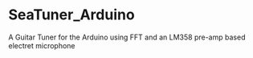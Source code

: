 # SeaTuner_Arduino
A Guitar Tuner for the Arduino using FFT and an LM358 pre-amp based electret microphone
